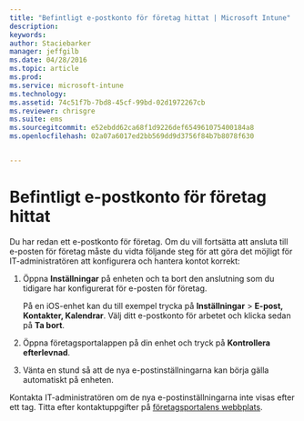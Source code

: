 ```yaml
---
title: "Befintligt e-postkonto för företag hittat | Microsoft Intune"
description: 
keywords: 
author: Staciebarker
manager: jeffgilb
ms.date: 04/28/2016
ms.topic: article
ms.prod: 
ms.service: microsoft-intune
ms.technology: 
ms.assetid: 74c51f7b-7bd8-45cf-99bd-02d1972267cb
ms.reviewer: chrisgre
ms.suite: ems
ms.sourcegitcommit: e52ebdd62ca68f1d9226def654961075400184a8
ms.openlocfilehash: 02a07a6017ed2bb569dd9d3756f84b7b8078f630


---
```


# Befintligt e-postkonto för företag hittat
Du har redan ett e-postkonto för företag. Om du vill fortsätta att ansluta till e-posten för företag måste du vidta följande steg för att göra det möjligt för IT-administratören att konfigurera och hantera kontot korrekt:

1.  Öppna **Inställningar** på enheten och ta bort den anslutning som du tidigare har konfigurerat för e-posten för företag.

    På en iOS-enhet kan du till exempel trycka på **Inställningar** &gt; **E-post, Kontakter, Kalendrar**. Välj ditt e-postkonto för arbetet och klicka sedan på **Ta bort**.

2.  Öppna företagsportalappen på din enhet och tryck på **Kontrollera efterlevnad**.

3.  Vänta en stund så att de nya e-postinställningarna kan börja gälla automatiskt på enheten.

Kontakta IT-administratören om de nya e-postinställningarna inte visas efter ett tag. Titta efter kontaktuppgifter på [företagsportalens webbplats](http://portal.manage.microsoft.com).




<!--HONumber=Jun16_HO4-->


